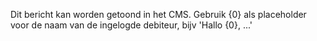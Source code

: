 Dit bericht kan worden getoond in het CMS. Gebruik {0} als placeholder voor de naam van de ingelogde debiteur, bijv 'Hallo {0}, ...'